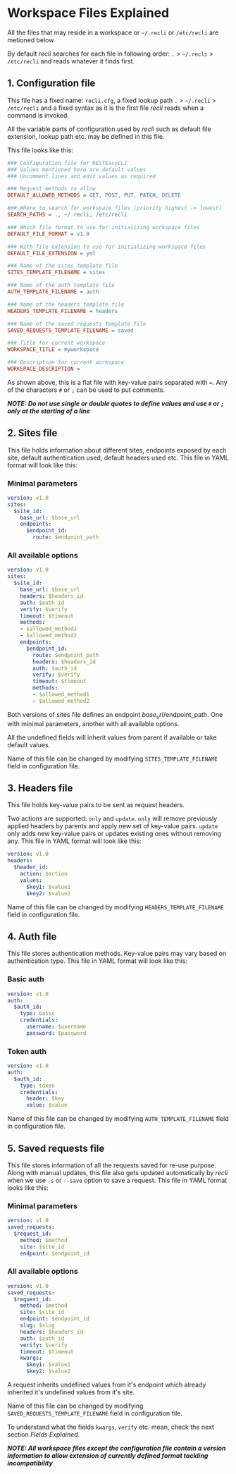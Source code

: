 # Workspace Files Explained

All the files that may reside in a workspace or `~/.recli` or `/etc/recli` are metioned below.

By default *recli* searches for each file in following order: `.` > `~/.recli` > `/etc/recli` and reads whatever it finds first.

## 1. Configuration file

This file has a fixed name: `recli.cfg`, a fixed lookup path `.` > `~/.recli` > `/etc/recli` and a fixed syntax as it is the first file *recli* reads when a command is invoked.

All the variable parts of configuration used by *recli* such as default file extension, lookup path etc. may be defined in this file.

This file looks like this:

```ini
### Configuration file for RESTEasyCLI
### Values mentioned here are default values
### Uncomment lines and edit values as required

### Request methods to allow
DEFAULT_ALLOWED_METHODS = GET, POST, PUT, PATCH, DELETE

### Where to search for workspace files (priority highest -> lowest)
SEARCH_PATHS = ., ~/.recli, /etc/recli

### Which file format to use for initializing workspace files
DEFAULT_FILE_FORMAT = v1.0

### With file extension to use for initializing workspace files
DEFAULT_FILE_EXTENSION = yml

### Name of the sites template file
SITES_TEMPLATE_FILENAME = sites

### Name of the auth template file
AUTH_TEMPLATE_FILENAME = auth

### Name of the headers template file
HEADERS_TEMPLATE_FILENAME = headers

### Name of the saved requests template file
SAVED_REQUESTS_TEMPLATE_FILENAME = saved

### Title for current workspace
WORKSPACE_TITLE = myworkspace

### Description for current workspace
WORKSPACE_DESCRIPTION =
```

As shown above, this is a flat file with key-value pairs separated with `=`. Any of the characters `#` or `;` can be used to put comments.

***NOTE: Do not use single or double quotes to define values and use `#` or `;` only at the starting of a line***


## 2. Sites file

This file holds information about different sites, endpoints exposed by each site, default authentication used, default headers used etc. This file in YAML format will look like this:

### Minimal parameters

```yaml
version: v1.0
sites:
  $site_id:
    base_url: $base_url
    endpoints:
      $endpoint_id:
        route: $endpoint_path
```

### All available options

```yaml
version: v1.0
sites:
  $site_id:
    base_url: $base_url
    headers: $headers_id
    auth: $auth_id
    verify: $verify
    timeout: $timeout
    methods:
    - $allowed_method1
    - $allowed_method2
    endpoints:
      $endpoint_id:
        route: $endpoint_path
        headers: $headers_id
        auth: $auth_id
        verify: $verify
        timeout: $timeout
        methods:
        - $allowed_method1
        - $allowed_method2
```

Both versions of sites file defines an endpoint $base_url/$endpoint_path. One with minimal parameters, another with all available options.

All the undefined fields will inherit values from parent if available or take default values.

Name of this file can be changed by modifying `SITES_TEMPLATE_FILENAME` field in configuration file.


## 3. Headers file

This file holds key-value pairs to be sent as request headers.

Two actions are supported: `only` and `update`. `only` will remove previously applied headers by parents and apply new set of key-value pairs. `update` only adds new key-value pairs or updates existing ones without removing any. This file in YAML format will look like this:

```yaml
version: v1.0
headers:
  $header_id:
    action: $action
    values:
      $key1: $value1
      $key2: $value2
```

Name of this file can be changed by modifying `HEADERS_TEMPLATE_FILENAME` field in configuration file.


## 4. Auth file

This file stores authentication methods. Key-value pairs may vary based on authentication type. This file in YAML format will look like this:

### Basic auth

```yaml
version: v1.0
auth:
  $auth_id:
    type: basic
    credentials:
      username: $username
      password: $password
```

### Token auth

```yaml
version: v1.0
auth:
  $auth_id:
    type: token
    credentials:
      header: $key
      value: $value
```

Name of this file can be changed by modifying `AUTH_TEMPLATE_FILENAME` field in configuration file.


## 5. Saved requests file

This file stores information of all the requests saved for re-use purpose. Along with manual updates, this file also gets updated automatically by *recli* when we use `-s` or `--save` option to save a request. This file in YAML format looks like this:

### Minimal parameters

```yaml
version: v1.0
saved_requests:
  $request_id:
    method: $method
    site: $site_id
    endpoint: $endpoint_id
```

### All available options

```yaml
version: v1.0
saved_requests:
  $request_id:
    method: $method
    site: $site_id
    endpoint: $endpoint_id
    slug: $slug
    headers: $headers_id
    auth: $auth_id
    verify: $verify
    timeout: $timeout
    kwargs:
      $key1: $value1
      $key2: $value2
```

A request inherits undefined values from it's endpoint which already inherited it's undefined values from it's site.

Name of this file can be changed by modifying `SAVED_REQUESTS_TEMPLATE_FILENAME` field in configuration file.

To understand what the fields `kwargs`, `verify` etc. mean, check the next section *Fields Explained*.

***NOTE: All workspace files except the configuration file contain a version information to allow extension of currently defined format tackling incompatibility***